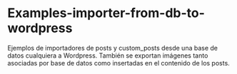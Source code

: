# Examples-importer-from-db-to-wordpress
Ejemplos de importadores de posts y custom_posts desde una base de datos cualquiera a Wordpress. También se exportan imágenes tanto asociadas por base de datos como insertadas en el contenido de los posts.
